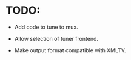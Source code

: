 # TODO:
- Add code to tune to mux.

- Allow selection of tuner frontend.

- Make output format compatible with XMLTV.
